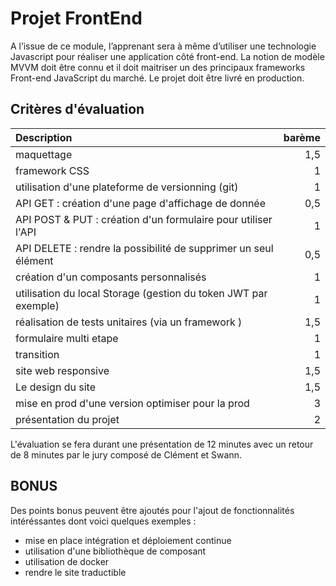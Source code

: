 # Projet FrontEnd

A l’issue de ce module, l’apprenant sera à même d’utiliser une technologie Javascript pour réaliser une application côté front-end. La notion de modèle MVVM doit être connu et il doit maitriser un des principaux frameworks Front-end JavaScript du marché. Le projet doit être livré en production.

## Critères d'évaluation

| Description | barème |
|:---|----:|
| maquettage | 1,5 |
| framework CSS                                                | 1 |
| utilisation d'une plateforme de versionning (git)            | 1|
| API GET : création d'une page d'affichage de donnée           |0,5|
|   API  POST & PUT : création d'un formulaire pour utiliser l'API       |1|
|   API DELETE : rendre la possibilité de supprimer un seul élément|0,5|
| création d'un composants personnalisés                      | 1|
| utilisation du local Storage (gestion du token JWT par exemple)                                | 1|
| réalisation de tests unitaires (via un framework )           | 1,5|
| formulaire multi etape                                       | 1|
| transition                                                   | 1|
| site web responsive                                          | 1,5|
| Le design du site                                            | 1,5|
| mise en prod d'une version optimiser pour la prod            | 3|
| présentation du projet                                       | 2|

L'évaluation se fera durant une présentation de 12 minutes avec un retour de 8 minutes par le jury composé de Clément et Swann.

## BONUS

Des points bonus peuvent être ajoutés pour l'ajout de fonctionnalités intéréssantes dont voici quelques exemples :

* mise en place intégration et déploiement continue
* utilisation d'une bibliothèque de composant  
* utilisation de docker
* rendre le site traductible
